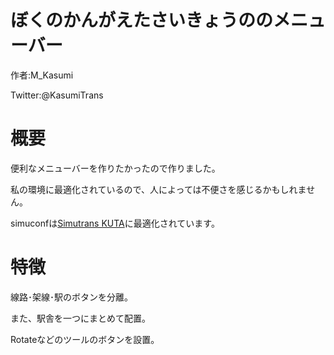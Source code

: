 # ぼくのかんがえたさいきょうののメニューバー
作者:M_Kasumi

Twitter:@KasumiTrans

# 概要
便利なメニューバーを作りたかったので作りました。

私の環境に最適化されているので、人によっては不便さを感じるかもしれません。

simuconfは[Simutrans KUTA](https://kanazawaxpress.blog.fc2.com/blog-entry-222.html)に最適化されています。

# 特徴
線路･架線･駅のボタンを分離。

また、駅舎を一つにまとめて配置。

Rotateなどのツールのボタンを設置。
